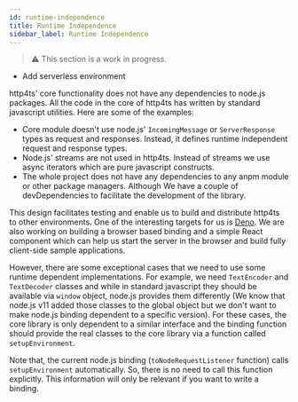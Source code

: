 ```yaml
---
id: runtime-independence
title: Runtime Independence
sidebar_label: Runtime Independence
---
```


> ⚠️ This section is a work in progress.

* Add serverless environment

http4ts' core functionality does not have any dependencies to node.js packages. All the code in the core of http4ts has written by standard javascript utilities. Here are some of the examples:

* Core module doesn't use node.js' `IncomingMessage` or `ServerResponse` types as request and responses. Instead, it defines runtime independent request and response types.
* Node.js' streams are not used in http4ts. Instead of streams we use async iterators which are pure javascript constructs.
* The whole project does not have any dependencies to any anpm module or other package managers. Although We have a couple of devDependencies to facilitate the development of the library.

This design facilitates testing and enable us to build and distribute http4ts to other environments. One of the interesting targets for us is [Deno](https://deno.land/). We are also working on building a browser based binding and a simple React component which can help us start the server in the browser and build fully client-side sample applications.

However, there are some exceptional cases that we need to use some runtime dependent implementations. For example, we need `TextEncoder` and `TextDecoder` classes and while in standard javascript they should be available via `window` object, node.js provides them differently (We know that node.js v11 added those classes to the global object but we don't want to make node.js binding dependent to a specific version). For these cases, the core library is only dependent to a similar interface and the binding function should provide the real classes to the core library via a function called `setupEnvironment`.

Note that, the current node.js binding (`toNodeRequestListener` function) calls `setupEnvironment` automatically. So, there is no need to call this function explicitly. This information will only be relevant if you want to write a binding.
